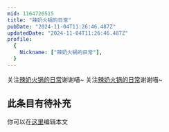 ```yaml
---
mid: 1164726515
title: "辣奶火锅的日常"
pubDate: "2024-11-04T11:26:46.487Z"
updatedDate: "2024-11-04T11:26:46.487Z"
profile:
  {
    Nickname: ["辣奶火锅的日常"],
  }
---
```


关注[辣奶火锅的日常](https://space.bilibili.com/1164726515)谢谢喵~ 关注[辣奶火锅的日常](https://space.bilibili.com/1164726515)谢谢喵~

## 此条目有待补充
你可以在[这里](https://github.com/Yuhanawa/VTuber.ICU-Content/edit/master/v/辣奶火锅的日常/index.md)编辑本文
